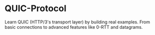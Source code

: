 # QUIC-Protocol
Learn QUIC (HTTP/3's transport layer) by building real examples. From basic connections to advanced features like 0-RTT and datagrams.
